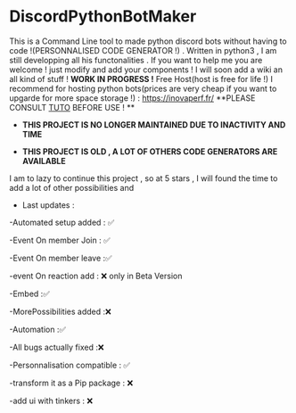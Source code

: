 # DiscordPythonBotMaker
This is a Command Line tool to made python discord bots without having to code !(PERSONNALISED CODE GENERATOR !) . Written in python3 , I am still developping all his functonalities .
If you want to help me you are welcome ! just modify and add your components !
I will soon add a wiki an all kind of stuff !
**WORK IN PROGRESS !**
Free Host(host is free for life !) I recommend for hosting python bots(prices are very cheap if you want to upgarde for more space storage !) : https://inovaperf.fr/
**PLEASE CONSULT [TUTO](https://github.com/alexdieu/DiscordPythonBotMaker/wiki/tutorial) BEFORE USE ! **

- **THIS PROJECT IS NO LONGER MAINTAINED DUE TO INACTIVITY AND TIME**

- **THIS PROJECT IS OLD , A LOT OF OTHERS CODE GENERATORS ARE AVAILABLE**

I am to lazy to continue this project , so at 5 stars , I will found the time to add a lot of other possibilities and 
* Last updates :

-Automated setup added : ✅

-Event On member Join : ✅

-Event On member leave :✅

-event On reaction add : ❌ only in Beta Version

-Embed :✅

-MorePossibilities added :❌

-Automation :✅

-All bugs actually fixed :❌

-Personnalisation compatible : ✅

-transform it as a Pip package : ❌

-add ui with tinkers : ❌
